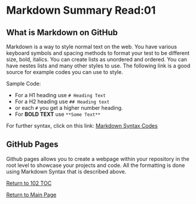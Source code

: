 # Markdown Summary Read:01

## What is Markdown on GitHub

Markdown is a way to style normal text on the web. You have various keyboard symbols and spacing methods to format your test to be different size, bold, italics. You can create lists as unordered and ordered. You can have nestes lists and many other styles to use. The following link is a good source for example codes you can use to style. 

Sample Code:

* For a H1 heading use `# Heading Text`
* For a H2 heading use `## Heading text`
* or each `#` you get a higher number heading.
* For **BOLD TEXT** use `**Some Text**`

For further syntax, click on this link: [Markdown Syntax Codes](https://docs.github.com/en/github/writing-on-github/basic-writing-and-formatting-syntax)

## GitHub Pages

Github pages allows you to create a webpage within your repository in the root level to showcase your projects and code. All the formatting is done using Markdown Syntax that is described above.

[Return to 102 TOC](102TOC.md)

[Return to Main Page](../README.md)
